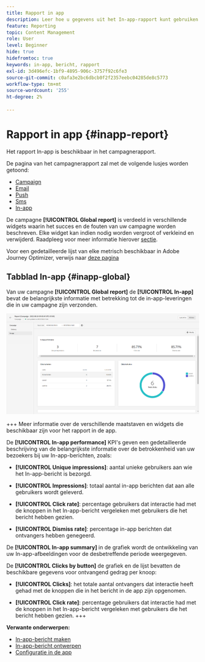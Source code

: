 ```yaml
---
title: Rapport in app
description: Leer hoe u gegevens uit het In-app-rapport kunt gebruiken
feature: Reporting
topic: Content Management
role: User
level: Beginner
hide: true
hidefromtoc: true
keywords: in-app, bericht, rapport
exl-id: 3d496efc-1bf9-4895-906c-3757f92c6fe3
source-git-commit: c0afa3e2bc6dbcb0f2f2357eebc04285de8c5773
workflow-type: tm+mt
source-wordcount: '255'
ht-degree: 2%

---
```


# Rapport in app {#inapp-report}

Het rapport In-app is beschikbaar in het campagnerapport.

De pagina van het campagnerapport zal met de volgende lusjes worden getoond:

* [Campaign](../reports/campaign-global-report.md#campaign-live)
* [Email](../reports/campaign-global-report.md#email-live)
* [Push](../reports/campaign-global-report.md#push-live)
* [Sms](../reports/campaign-global-report.md#sms-live)
* [In-app](#in-app-global)

De campagne **[!UICONTROL Global report]** is verdeeld in verschillende widgets waarin het succes en de fouten van uw campagne worden beschreven. Elke widget kan indien nodig worden vergroot of verkleind en verwijderd. Raadpleeg voor meer informatie hierover [sectie](../reports/global-report.md#modify-dashboard).

Voor een gedetailleerde lijst van elke metrisch beschikbaar in Adobe Journey Optimizer, verwijs naar [deze pagina](../reports/global-report.md#list-of-components-global.md)

## Tabblad In-app {#inapp-global}

Van uw campagne **[!UICONTROL Global report]** de **[!UICONTROL In-app]** bevat de belangrijkste informatie met betrekking tot de in-app-leveringen die in uw campagne zijn verzonden.

![](assets/campaign_report_global_6.png)

+++ Meer informatie over de verschillende maatstaven en widgets die beschikbaar zijn voor het rapport in de app.

De **[!UICONTROL In-app performance]** KPI&#39;s geven een gedetailleerde beschrijving van de belangrijkste informatie over de betrokkenheid van uw bezoekers bij uw In-app-berichten, zoals:

* **[!UICONTROL Unique impressions]**: aantal unieke gebruikers aan wie het In-app-bericht is bezorgd.

* **[!UICONTROL Impressions]**: totaal aantal in-app berichten dat aan alle gebruikers wordt geleverd.

* **[!UICONTROL Click rate]**: percentage gebruikers dat interactie had met de knoppen in het In-app-bericht vergeleken met gebruikers die het bericht hebben gezien.

* **[!UICONTROL Dismiss rate]**: percentage in-app berichten dat ontvangers hebben genegeerd.

De **[!UICONTROL In-app summary]** in de grafiek wordt de ontwikkeling van uw In-app-afbeeldingen voor de desbetreffende periode weergegeven.

De **[!UICONTROL Clicks by button]** de grafiek en de lijst bevatten de beschikbare gegevens voor ontvangend gedrag per knoop:

* **[!UICONTROL Clicks]**: het totale aantal ontvangers dat interactie heeft gehad met de knoppen die in het bericht in de app zijn opgenomen.

* **[!UICONTROL Click rate]**: percentage gebruikers dat interactie had met de knoppen in het In-app-bericht vergeleken met gebruikers die het bericht hebben gezien.
+++

**Verwante onderwerpen:**

* [In-app-bericht maken](../in-app/create-in-app.md)
* [In-app-bericht ontwerpen](../in-app/design-in-app.md)
* [Configuratie in de app](../in-app/inapp-configuration.md)
